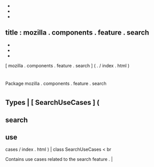 -
-
-
title
:
mozilla
.
components
.
feature
.
search
-
-
-
-
[
mozilla
.
components
.
feature
.
search
]
(
.
/
index
.
html
)
#
#
Package
mozilla
.
components
.
feature
.
search
#
#
#
Types
|
[
SearchUseCases
]
(
-
search
-
use
-
cases
/
index
.
html
)
|
class
SearchUseCases
<
br
>
Contains
use
cases
related
to
the
search
feature
.
|
